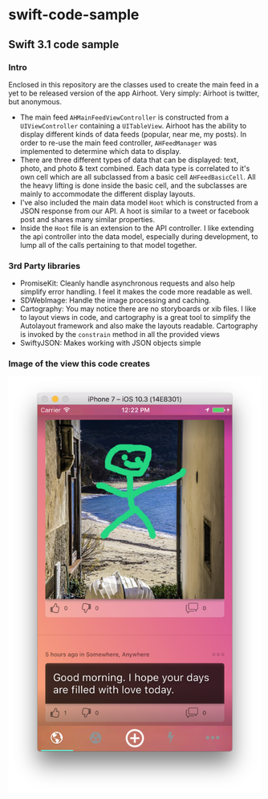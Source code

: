 # swift-code-sample
## Swift 3.1 code sample

### Intro
Enclosed in this repository are the classes used to create the main feed in a yet to be released version of the app Airhoot.  Very simply: Airhoot is twitter, but anonymous.  

*  The main feed `AHMainFeedViewController` is constructed from a `UIViewController` containing a `UITableView`.  Airhoot has the ability to display different kinds of data feeds (popular, near me, my posts).  In order to re-use the main feed controller, `AHFeedManager` was implemented to determine which data to display.
*  There are three different types of data that can be displayed: text, photo, and photo & text combined.  Each data type is correlated to it's own cell which are all subclassed from a basic cell `AHFeedBasicCell`.  All the heavy lifting is done inside the basic cell, and the subclasses are mainly to accommodate the different display layouts.
*  I've also included the main data model `Hoot` which is constructed from a JSON response from our API.  A hoot is similar to a tweet or facebook post and shares many similar properties.
*  Inside the `Hoot` file is an extension to the API controller.  I like extending the api controller into the data model, especially during development, to lump all of the calls pertaining to that model together.

### 3rd Party libraries

*  PromiseKit: Cleanly handle asynchronous requests and also help simplify error handling.  I feel it makes the code more readable as well.
*  SDWebImage: Handle the image processing and caching.
*  Cartography:  You may notice there are no storyboards or xib files.  I like to layout views in code, and cartography is a great tool to simplify the Autolayout framework and also make the layouts readable.  Cartography is invoked by the `constrain` method in all the provided views
*  SwiftyJSON:  Makes working with JSON objects simple

### Image of the view this code creates
![Feed Screenshot](/screenshot.png)
